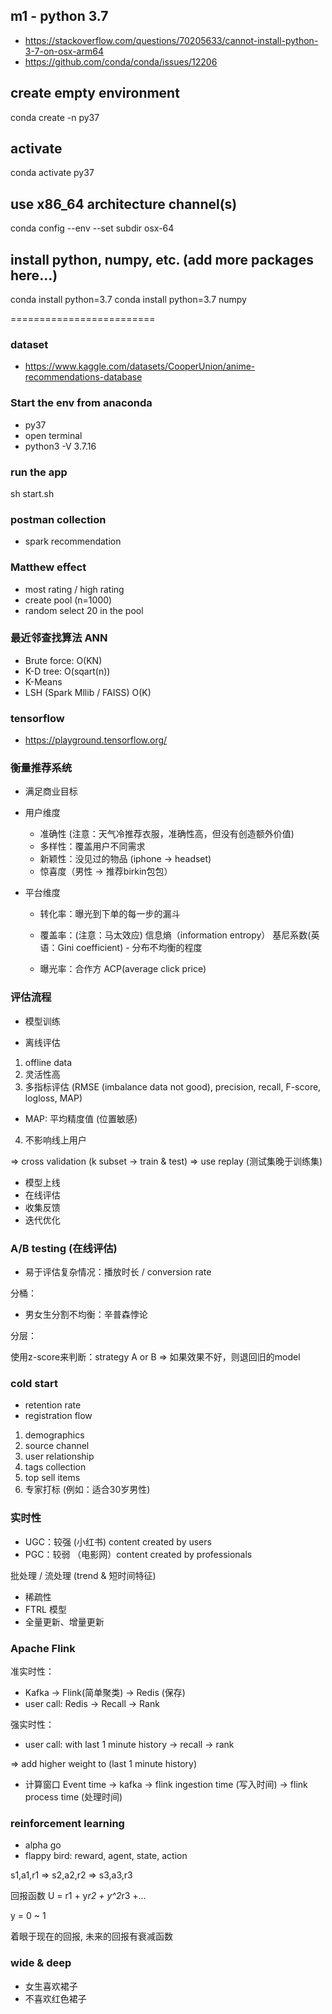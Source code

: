 ## m1 - python 3.7
- https://stackoverflow.com/questions/70205633/cannot-install-python-3-7-on-osx-arm64
- https://github.com/conda/conda/issues/12206

## create empty environment
conda create -n py37

## activate
conda activate py37

## use x86_64 architecture channel(s)
conda config --env --set subdir osx-64

## install python, numpy, etc. (add more packages here...)
conda install python=3.7
conda install python=3.7 numpy

=========================

### dataset
- https://www.kaggle.com/datasets/CooperUnion/anime-recommendations-database

### Start the env from anaconda
- py37
- open terminal
- python3 -V
3.7.16

### run the app
sh start.sh

### postman collection
- spark recommendation

### Matthew effect
- most rating / high rating
- create pool (n=1000)
- random select 20 in the pool 

### 最近邻查找算法 ANN
- Brute force: O(KN)
- K-D tree: O(sqart(n))
- K-Means
- LSH (Spark Mllib / FAISS) O(K)

### tensorflow
- https://playground.tensorflow.org/


### 衡量推荐系统

- 满足商业目标

- 用户维度
  - 准确性 (注意：天气冷推荐衣服，准确性高，但没有创造额外价值)
  - 多样性：覆盖用户不同需求
  - 新颖性：没见过的物品 (iphone -> headset)
  - 惊喜度（男性 -> 推荐birkin包包）


- 平台维度
  - 转化率：曝光到下单的每一步的漏斗
  - 覆盖率：(注意：马太效应)
  信息熵（information entropy）
  基尼系数(英语：Gini coefficient) - 分布不均衡的程度

  - 曝光率：合作方
  ACP(average click price)


### 评估流程
- 模型训练

- 离线评估
1. offline data
2. 灵活性高
3. 多指标评估 (RMSE (imbalance data not good), precision, recall, F-score, logloss, MAP)
- MAP: 平均精度值 (位置敏感)
4. 不影响线上用户

=> cross validation (k subset -> train & test)
=> use replay (测试集晚于训练集)

- 模型上线
- 在线评估
- 收集反馈
- 迭代优化


### A/B testing (在线评估)
- 易于评估复杂情况：播放时长 / conversion rate

分桶：
- 男女生分割不均衡：辛普森悖论

分层：

使用z-score来判断：strategy A or B
=> 如果效果不好，则退回旧的model


### cold start
- retention rate
- registration flow
1. demographics
2. source channel
3. user relationship
4. tags collection
5. top sell items
6. 专家打标 (例如：适合30岁男性)

### 实时性
- UGC：较强 (小红书) content created by users
- PGC：较弱 （电影网）content created by professionals

批处理 / 流处理 (trend & 短时间特征)

- 稀疏性
- FTRL 模型
- 全量更新、增量更新


### Apache Flink

准实时性：
- Kafka -> Flink(简单聚类) -> Redis (保存)
- user call: Redis -> Recall -> Rank

强实时性：
- user call: with last 1 minute history
-> recall -> rank

=> add higher weight to (last 1 minute history)

- 计算窗口
Event time -> kafka -> flink ingestion time (写入时间) -> flink process time (处理时间)


### reinforcement learning

- alpha go
- flappy bird: reward, agent, state, action

s1,a1,r1 => s2,a2,r2 => s3,a3,r3

回报函数
U = r1 + y*r2 + y^2*r3 +...

y = 0 ~ 1

着眼于现在的回报, 未来的回报有衰减函数


### wide & deep

- 女生喜欢裙子
- 不喜欢红色裙子
